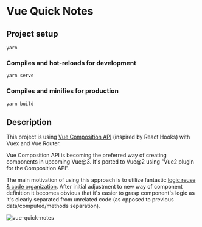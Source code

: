 # Vue Quick Notes

## Project setup

```
yarn
```

### Compiles and hot-reloads for development

```
yarn serve
```

### Compiles and minifies for production

```
yarn build
```

## Description

This project is using [Vue Composition API](https://vue-composition-api-rfc.netlify.com) (inspired by React Hooks) with Vuex and Vue Router.

Vue Composition API is becoming the preferred way of creating components in upcoming Vue@3. It's ported to Vue@2 using "Vue2 plugin for the Composition API".

The main motivation of using this approach is to utilize fantastic [logic reuse & code organization](https://vue-composition-api-rfc.netlify.com/#logic-reuse-code-organization). After initial adjustment to new way of component definition it becomes obvious that it's easier to grasp component's logic as it's clearly separated from unrelated code (as opposed to previous data/computed/methods separation).

![vue-quick-notes](https://kaizenmedia.co.za/content/images/size/w300/2019/10/Vue.js-composition-API.png)
